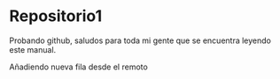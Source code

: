 # Repositorio1
Probando github, saludos para toda mi gente que se encuentra leyendo este manual.

Añadiendo nueva fila desde el remoto
